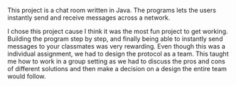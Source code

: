 This project is a chat room written in Java. The programs lets the users instantly send and receive messages across a network. 

I chose this project cause I think it was the most fun project to get working. Building the program step by step, and finally being able to instantly send messages to your classmates was very rewarding. Even though this was a individual assignment, we had to design the protocol as a team. This taught me how to work in a group setting as we had to discuss the pros and cons of different solutions and then make a decision on a design the entire team would follow. 

